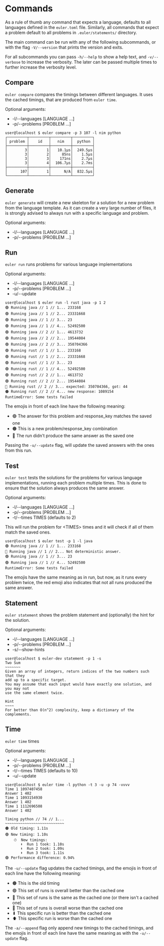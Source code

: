 # Commands

As a rule of thumb any command that expects a language, defaults to all
languages defined in the `euler.toml` file. Similarly, all commands that
expect a problem default to all problems in `.euler/statements/` directory.

The main command can be run with any of the following subcommands, or with the
flag `-V/--version` that prints the version and exits.

For all subcommands you can pass `-h/--help` to show a help text, and `-v/--verbose`
to increase the verbosity. The later can be passed multiple times to further increase
the verbosity level.

## Compare

`euler compare` compares the timings between different languages. It uses the cached
timings, that are produced from `euler time`.

Optional arguments:

-   -l/--languages [LANGUAGE ...]
-   -p/--problems [PROBLEM ...]

```console title="compare"
user@localhost $ euler compare -p 3 107 -l nim python
┌─────────┬─────────┬─────────┬─────────┐
│ problem │    id   │   nim   │  python │
├─────────┼─────────┼─────────┼─────────┤
│        3│        1│   10.1µs│  249.5µs│
│        3│        2│     85ns│    1.5µs│
│        3│        3│    171ns│    2.7µs│
│        3│        4│  106.7µs│    2.7ms│
├─────────┼─────────┼─────────┼─────────┤
│      107│        1│      N/A│  832.5µs│
└─────────┴─────────┴─────────┴─────────┘
```

## Generate

`euler generate` will create a new skeleton for a solution for a new problem
from the language template. As it can create a very large number of files, it
is strongly advised to always run with a specific language and problem.

Optional arguments:

-   -l/--languages [LANGUAGE ...]
-   -p/--problems [PROBLEM ...]

## Run

`euler run` runs problems for various language implementations

Optional arguments:

-   -l/--languages [LANGUAGE ...]
-   -p/--problems [PROBLEM ...]
-   -u/--update

```console title="run"
user@localhost $ euler run -l rust java -p 1 2
🟢 Running java // 1 // 1... 233168
🟢 Running java // 1 // 2... 23331668
🟢 Running java // 1 // 3... 23
🟢 Running java // 1 // 4... 52492500
🟢 Running java // 2 // 1... 4613732
🟢 Running java // 2 // 2... 19544084
🟢 Running java // 2 // 3... 350704366
🟢 Running rust // 1 // 1... 233168
🟢 Running rust // 1 // 2... 23331668
🟢 Running rust // 1 // 3... 23
🟢 Running rust // 1 // 4... 52492500
🟢 Running rust // 2 // 1... 4613732
🟢 Running rust // 2 // 2... 19544084
🔴 Running rust // 2 // 3... expected: 350704366, got: 44
🟠 Running rust // 2 // 4... new response: 1089154
RuntimeError: Some tests failed
```

The emojis in front of each line have the following meaning:

-   🟢 The answer for this problem and response_key matches the saved one
-   🟠 This is a new problem/response_key combination
-   🔴 The run didn't produce the same answer as the saved one

Passing the `-u/--update` flag, will update the saved answers with the ones
from this run.

## Test

`euler test` tests the solutions for the problems for various language implementations,
running each problem multiple times. This is done to ensure that the solution always
produces the same answer.

Optional arguments:

-   -l/--languages [LANGUAGE ...]
-   -p/--problems [PROBLEM ...]
-   -t/--times TIMES (defaults to 2)

This will run the problem for \<TIMES\> times and it will check if all of them match
the saved ones.

```console title="test"
user@localhost $ euler test -p 1 -l java
🟢 Running java // 1 // 1... 233168
🔴 Running java // 1 // 2... Not deterministic answer.
🟢 Running java // 1 // 3... 23
🟢 Running java // 1 // 4... 52492500
RuntimeError: Some tests failed
```

The emojis have the same meaning as in run, but now, as it runs every problem twice,
the red emoji also indicates that not all runs produced the same answer.

## Statement

`euler statement` shows the problem statement and (optionally) the hint for the solution.

Optional arguments:

-   -l/--languages [LANGUAGE ...]
-   -p/--problems [PROBLEM ...]
-   -s/--show-hints

```console title="statement"
user@localhost $ euler-dev statement -p 1 -s
Two Sum
~~~~~~~
Given an array of integers, return indices of the two numbers such that they
add up to a specific target.
You may assume that each input would have exactly one solution, and you may not
use the same element twice.

Hint
~~~~
For better than O(n^2) complexity, keep a dictionary of the complements.
```

## Time

`euler time` times

Optional arguments:

-   -l/--languages [LANGUAGE ...]
-   -p/--problems [PROBLEM ...]
-   -t/--times TIMES (defaults to 10)
-   -u/--update

```console title="time"
user@localhost $ euler time -l python -t 3 -u -p 74 -vvvv
Time 1 1097407458
Answer 1 402
Time 1 1093154930
Answer 1 402
Time 1 1112696508
Answer 1 402

Timing python // 74 // 1...
~~~~~~~~~~~~~~~~~~~~~~~~~~~
🟤 Old timing: 1.11s
🟢 New timing: 1.10s
    ⏱  New timings:
       ⬇  Run 1 took: 1.10s
       ⬇  Run 2 took: 1.09s
       ⬆  Run 3 took: 1.11s
🟢 Performance difference: 0.94%
```

The `-u/--update` flag updates the cached timings, and the emojis in front of each line
have the following meaning:

-   🟤 This is the old timing
-   🟢 This set of runs is overall better than the cached one
-   🔵 This set of runs is the same as the cached one (or there isn't a cached one)
-   🔴 This set of runs is overall worse than the cached one
-   ⬇ This specific run is better than the cached one
-   ⬆ This specific run is worse than the cached one

The `-a/--append` flag only append new timings to the cached timings, and the emojis in front of each line
have the same meaning as with the `-u/--update` flag.
